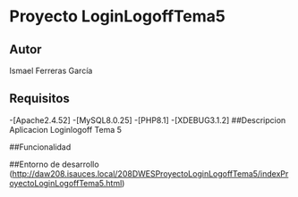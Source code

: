 # Proyecto LoginLogoffTema5
## Autor
Ismael Ferreras García
## Requisitos
   -[Apache2.4.52]
   -[MySQL8.0.25]
   -[PHP8.1]
   -[XDEBUG3.1.2]
##Descripcion
Aplicacion Loginlogoff Tema 5

##Funcionalidad

##Entorno de desarrollo
(http://daw208.isauces.local/208DWESProyectoLoginLogoffTema5/indexProyectoLoginLogoffTema5.html)